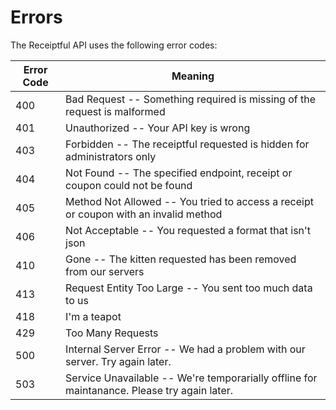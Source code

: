 # Errors

The Receiptful API uses the following error codes:


Error Code | Meaning
---------- | -------
400 | Bad Request -- Something required is missing of the request is malformed
401 | Unauthorized -- Your API key is wrong
403 | Forbidden -- The receiptful requested is hidden for administrators only
404 | Not Found -- The specified endpoint, receipt or coupon could not be found
405 | Method Not Allowed -- You tried to access a receipt or coupon with an invalid method
406 | Not Acceptable -- You requested a format that isn't json
410 | Gone -- The kitten requested has been removed from our servers
413 | Request Entity Too Large -- You sent too much data to us
418 | I'm a teapot
429 | Too Many Requests
500 | Internal Server Error -- We had a problem with our server. Try again later.
503 | Service Unavailable -- We're temporarially offline for maintanance. Please try again later.
